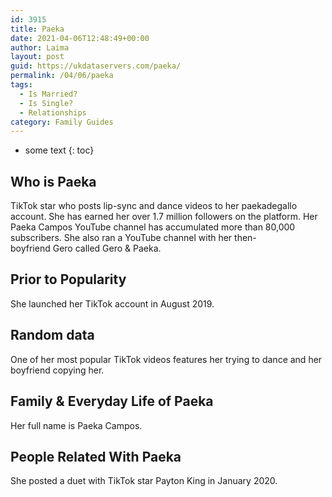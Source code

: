 ```yaml
---
id: 3915
title: Paeka
date: 2021-04-06T12:48:49+00:00
author: Laima
layout: post
guid: https://ukdataservers.com/paeka/
permalink: /04/06/paeka
tags:
  - Is Married?
  - Is Single?
  - Relationships
category: Family Guides
---
```


* some text
{: toc}


## Who is Paeka
                  
                  
                  
TikTok star who posts lip-sync and dance videos to her paekadegallo account. She has earned her over 1.7 million followers on the platform. Her Paeka Campos YouTube channel has accumulated more than 80,000 subscribers. She also ran a YouTube channel with her then-boyfriend Gero called Gero & Paeka. 
                  
              
            
              
            
                
                
                
## Prior to Popularity
                  
                  
                  
She launched her TikTok account in August 2019. 
                  
              
            
              
            
                
                
                
## Random data
                  
                  
                  
One of her most popular TikTok videos features her trying to dance and her boyfriend copying her. 
                  
              
            
              
            
                
                
                
## Family & Everyday Life of Paeka
                  
                  
                  
Her full name is Paeka Campos.
                  
              
            
              
            
                
                
                
## People Related With Paeka
                  
                  
                  
She posted a duet with TikTok star Payton King in January 2020. 
                  
              
            
              
            
                
              
            
              
              
            
            
              
            
          
          
          